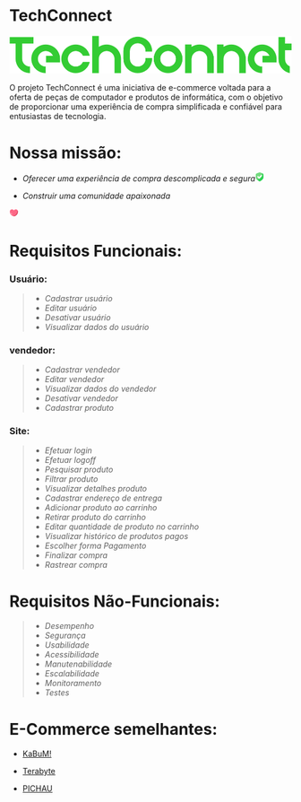 # **TechConnect**

<img src="/assets/img/banner1.png">

<p> O projeto TechConnect é uma iniciativa de e-commerce voltada para a oferta de peças de computador e produtos de informática, com o objetivo de proporcionar uma experiência de compra simplificada e confiável para entusiastas de tecnologia.

# Nossa missão: 
 - _Oferecer uma experiência de compra descomplicada e segura_<img src="/assets/img/escudo.png">

 - _Construir uma comunidade apaixonada_
<img src="/assets/img/icon2pequeno.png">




# Requisitos Funcionais:

### Usuário:

> - _Cadastrar usuário_  
> - _Editar usuário_ 
> - _Desativar usuário_  
> - _Visualizar dados do usuário_  

### vendedor:
 > - _Cadastrar vendedor_      
 > - _Editar vendedor_  
 > - _Visualizar dados do vendedor_         
 > - _Desativar vendedor_ 
 > - _Cadastrar produto_

### Site:
> - _Efetuar login_
> - _Efetuar logoff_
> - _Pesquisar produto_
> - _Filtrar produto_
> - _Visualizar detalhes produto_
> - _Cadastrar endereço de entrega_ 
> - _Adicionar produto ao carrinho_
> - _Retirar produto do carrinho_
> - _Editar quantidade de produto no carrinho_
> - _Visualizar histórico de produtos pagos_    
> - _Escolher forma Pagamento_
> - _Finalizar compra_ 
> - _Rastrear compra_

# Requisitos Não-Funcionais:

> - _Desempenho_
> - _Segurança_
> - _Usabilidade_
> - _Acessibilidade_
> - _Manutenabilidade_
> - _Escalabilidade_
> - _Monitoramento_
> - _Testes_
# E-Commerce semelhantes:

- [KaBuM!](https://www.kabum.com.br/?gad_source=1&gclid=CjwKCAiAibeuBhAAEiwAiXBoJOOElEnvcos7dsGd9B582G49vK1zHc39EyeRXXVzn09oytGOJnW5khoCCjkQAvD_BwE)

- [Terabyte](https://www.terabyteshop.com.br/?gad_source=1&gclid=EAIaIQobChMI-tre1NqthAMVn2JIAB3skwfJEAAYASAAEgJG0fD_BwE)

- [PICHAU](https://www.pichau.com.br/)

